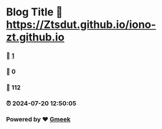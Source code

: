 # Blog Title :link: https://Ztsdut.github.io/iono-zt.github.io 
### :page_facing_up: [1](https://Ztsdut.github.io/iono-zt.github.io/tag.html) 
### :speech_balloon: 0 
### :hibiscus: 112 
### :alarm_clock: 2024-07-20 12:50:05 
### Powered by :heart: [Gmeek](https://github.com/Meekdai/Gmeek)
